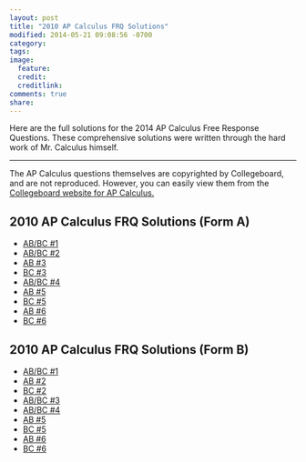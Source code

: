```yaml
---
layout: post
title: "2010 AP Calculus FRQ Solutions"
modified: 2014-05-21 09:08:56 -0700
category: 
tags: 
image:
  feature: 
  credit: 
  creditlink: 
comments: true
share: 
---
```


Here are the full solutions for the 2014 AP Calculus Free Response Questions. These comprehensive solutions were written through the hard work of Mr. Calculus himself.

---

The AP Calculus questions themselves are copyrighted by Collegeboard, and are not reproduced. However, you can easily view them from the [Collegeboard website for AP Calculus.](https://apstudent.collegeboard.org/apcourse/ap-calculus-ab/exam-practice)

## 2010 AP Calculus FRQ Solutions (Form A)

* [AB/BC \#1](/frq/2013/ABBC1_10.pdf)
* [AB/BC \#2](/frq/2013/ABBC2_10.pdf)
* [AB \#3](/frq/2013/AB3_10.pdf)
* [BC \#3](/frq/2013/BC3_10.pdf)
* [AB/BC \#4](/frq/2013/ABBC4_10.pdf)
* [AB \#5](/frq/2013/AB5_10.pdf)
* [BC \#5](/frq/2013/BC5_10.pdf)
* [AB \#6](/frq/2013/AB6_10.pdf)
* [BC \#6](/frq/2013/BC6_10.pdf)

## 2010 AP Calculus FRQ Solutions (Form B)

* [AB/BC \#1](/frq/2013/ABBC1_FormB_10.pdf)
* [AB \#2](/frq/2013/AB2_FormB_10.pdf)
* [BC \#2](/frq/2013/BC2_FormB_10.pdf)
* [AB/BC \#3](/frq/2013/ABBC3_FormB_10.pdf)
* [AB/BC \#4](/frq/2013/ABBC4_FormB_10.pdf)
* [AB \#5](/frq/2013/AB5_FormB_10.pdf)
* [BC \#5](/frq/2013/BC5_FormB_10.pdf)
* [AB \#6](/frq/2013/AB6_FormB_10.pdf)
* [BC \#6](/frq/2013/BC6_FormB_10.pdf)